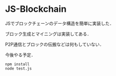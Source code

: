 # JS-Blockchain
JSでブロックチェーンのデータ構造を簡単に実装した．

ブロック生成とマイニングは実装してある．

P2P通信とブロックの伝搬などは何もしていない．

今後やる予定．

```
npm install
node test.js
```
